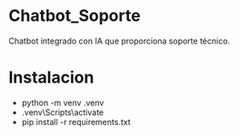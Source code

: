 # Chatbot_Soporte
Chatbot integrado con IA que proporciona soporte técnico.


# Instalacion 
- python -m venv .venv
- .venv\Scripts\activate
- pip install -r requirements.txt